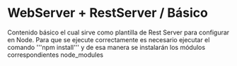 # WebServer + RestServer / Básico
Contenido básico el cual sirve como plantilla de Rest Server para configurar en Node.
Para que se ejecute correctamente es necesario ejecutar el comando '''npm install''' y de esa manera se instalarán los módulos correspondientes node_modules

